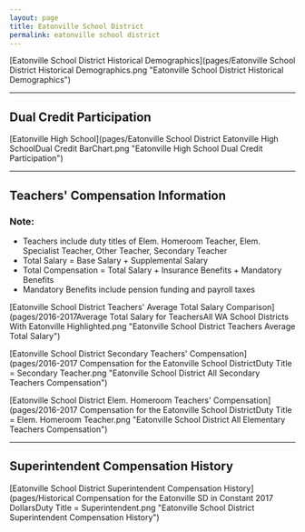 ```yaml
---
layout: page
title: Eatonville School District
permalink: eatonville school district
---
```



[Eatonville School District Historical Demographics](pages/Eatonville School District Historical Demographics.png "Eatonville School District Historical Demographics")

___

## Dual Credit Participation

[Eatonville High School](pages/Eatonville School District Eatonville High SchoolDual Credit BarChart.png "Eatonville High School Dual Credit Participation")


___

## Teachers' Compensation Information
### Note:
- Teachers include duty titles of Elem. Homeroom Teacher, Elem. Specialist Teacher, Other Teacher, Secondary Teacher
- Total Salary = Base Salary + Supplemental Salary
- Total Compensation = Total Salary + Insurance Benefits + Mandatory Benefits
- Mandatory Benefits include pension funding and payroll taxes

[Eatonville School District Teachers' Average Total Salary Comparison](pages/2016-2017Average Total Salary for TeachersAll WA School Districts With Eatonville Highlighted.png "Eatonville School District Teachers Average Total Salary")

[Eatonville School District Secondary Teachers' Compensation](pages/2016-2017 Compensation for the Eatonville School DistrictDuty Title = Secondary Teacher.png "Eatonville School District All Secondary Teachers Compensation")

[Eatonville School District Elem. Homeroom Teachers' Compensation](pages/2016-2017 Compensation for the Eatonville School DistrictDuty Title = Elem. Homeroom Teacher.png "Eatonville School District All Elementary Teachers Compensation")


___

## Superintendent Compensation History

[Eatonville School District Superintendent Compensation History](pages/Historical Compensation for the Eatonville SD in Constant 2017 DollarsDuty Title = Superintendent.png "Eatonville School District Superintendent Compensation History")

